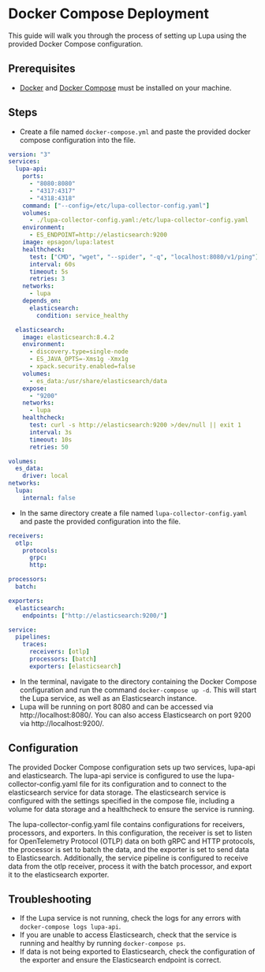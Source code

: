 # Docker Compose Deployment

This guide will walk you through the process of setting up Lupa using the provided Docker Compose configuration.

## Prerequisites

- [Docker](https://docs.docker.com/engine/install/) and [Docker Compose](https://docs.docker.com/compose/install/) must be installed on your machine.

## Steps

- Create a file named `docker-compose.yml` and paste the provided docker compose configuration into the file.

```yaml
version: "3"
services:
  lupa-api:
    ports:
      - "8080:8080"
      - "4317:4317"
      - "4318:4318"
    command: ["--config=/etc/lupa-collector-config.yaml"]
    volumes:
      - ./lupa-collector-config.yaml:/etc/lupa-collector-config.yaml
    environment:
      - ES_ENDPOINT=http://elasticsearch:9200
    image: epsagon/lupa:latest
    healthcheck:
      test: ["CMD", "wget", "--spider", "-q", "localhost:8080/v1/ping"]
      interval: 60s
      timeout: 5s
      retries: 3
    networks:
      - lupa
    depends_on:
      elasticsearch:
        condition: service_healthy

  elasticsearch:
    image: elasticsearch:8.4.2
    environment:
      - discovery.type=single-node
      - ES_JAVA_OPTS=-Xms1g -Xmx1g
      - xpack.security.enabled=false
    volumes:
      - es_data:/usr/share/elasticsearch/data
    expose:
      - "9200"
    networks:
      - lupa
    healthcheck:
      test: curl -s http://elasticsearch:9200 >/dev/null || exit 1
      interval: 3s
      timeout: 10s
      retries: 50

volumes:
  es_data:
    driver: local
networks:
  lupa:
    internal: false
```

- In the same directory create a file named `lupa-collector-config.yaml` and paste the provided configuration into the file.

```yaml
receivers:
  otlp:
    protocols:
      grpc:
      http:

processors:
  batch:

exporters:
  elasticsearch:
    endpoints: ["http://elasticsearch:9200/"]

service:
  pipelines:
    traces:
      receivers: [otlp]
      processors: [batch]
      exporters: [elasticsearch]
```

- In the terminal, navigate to the directory containing the Docker Compose configuration and run the command `docker-compose up -d`. This will start the Lupa service, as well as an Elasticsearch instance.
- Lupa will be running on port 8080 and can be accessed via http://localhost:8080/. You can also access Elasticsearch on port 9200 via http://localhost:9200/.

## Configuration

The provided Docker Compose configuration sets up two services, lupa-api and elasticsearch. The lupa-api service is configured to use the lupa-collector-config.yaml file for its configuration and to connect to the elasticsearch service for data storage. The elasticsearch service is configured with the settings specified in the compose file, including a volume for data storage and a healthcheck to ensure the service is running.

The lupa-collector-config.yaml file contains configurations for receivers, processors, and exporters. In this configuration, the receiver is set to listen for OpenTelemetry Protocol (OTLP) data on both gRPC and HTTP protocols, the processor is set to batch the data, and the exporter is set to send data to Elasticsearch. Additionally, the service pipeline is configured to receive data from the otlp receiver, process it with the batch processor, and export it to the elasticsearch exporter.

## Troubleshooting

- If the Lupa service is not running, check the logs for any errors with `docker-compose logs lupa-api`.
- If you are unable to access Elasticsearch, check that the service is running and healthy by running `docker-compose ps`.
- If data is not being exported to Elasticsearch, check the configuration of the exporter and ensure the Elasticsearch endpoint is correct.
